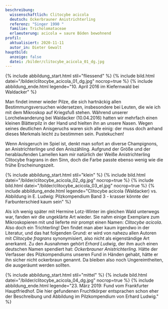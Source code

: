 ```yaml
---
beschreibung:
  wissenschaftlich: Clitocybe acicola
  deutsch: Ockerbrauner Anistrichterling
  referenz: "Singer 1990 "
  familie: Tricholomataceae
  erlaeuterung: acicola = saure Böden bewohnend
profil:
  aktualisiert: 2020-11-11
  autor_in: Dieter Gewalt
hauptbild:
  anzeige: false
  datei: /bilder/clitocybe_acicola_01_dg.jpg
---
```

{% include abbildung_start.html stil="fliessend" %}
{% include bild.html datei="/bilder/clitocybe_acicola_01_dg.jpg" nocrop=true %}
{% include abbildung_ende.html legende="10. April 2016 im Kiefernwald bei Waldacker" %}

Man findet immer wieder Pilze, die sich hartnäckig allen Bestimmungsversuchen widersetzen, insbesondere bei Leuten, die wie ich mit dem Mikroskop auf Kriegsfuß stehen. Während unserer Lorchelwanderung bei Waldacker (10.04.2016) hatten wir mehrfach einen kleinen Blätterpilz in der Hand und hielten ihn an unsere Nasen. Wegen seines deutlichen Anisgeruchs waren sich alle einig: der muss doch anhand dieses Merkmals leicht zu bestimmen sein. Pustekuchen!

Wenn Anisgeruch im Spiel ist, denkt man sofort an diverse Champignons, an Anistrichterlinge und den Aniszähling. Aufgrund der Größe und der herablaufenden Lamellen kam mir natürlich der Weiße Anistrichterling Clitocybe fragrans in den Sinn, doch die Farbe passte ebenso wenig wie die frühe Erscheinungszeit.

{% include abbildung_start.html stil="klein" %}
{% include bild.html datei="/bilder/clitocybe_acicola_02_dg.jpg" nocrop=true %}
{% include bild.html datei="/bilder/clitocybe_acicola_03_el.jpg" nocrop=true %}
{% include abbildung_ende.html legende="Clitocybe acicola  (Waldacker) vs. Abbildung in E. Ludwig: Pilzkompendium Band 3 - krasser könnte der Farbunterschied kaum sein" %}

Als ich wenig später mit Hermine Lotz-Winter im gleichen Wald unterwegs war, fanden wir die ungeklärte Art wieder. Sie nahm einige Exemplare zum Mikroskopieren mit und lieferte mir prompt einen Namen: *Clitocybe acicola*. Also doch ein Trichterling! Den findet man aber kaum irgendwo in der Literatur, und das hat folgenden Grund: er wird von nahezu allen Autoren mit *Clitocybe fragrans* synonymisiert, also nicht als eigenständige Art anerkannt. Zu den Ausnahmen gehört *Erhard Ludwig*, der ihm auch einen deutschen Namen spendiert hat: *Ockerbrauner Anistrichterling*. Hätte der Verfasser des Pilzkompendiums  unseren Fund in Händen gehabt, hätte er ihn sicher nicht ockerbraun genannt. Da bleiben also noch Ungereimtheiten, die ausgeräumt werden sollten.

{% include abbildung_start.html stil="mittel" %}
{% include bild.html datei="/bilder/clitocybe_acicola_04_dg.jpg" nocrop=true %}
{% include abbildung_ende.html legende="23. März 2019: Fund vom Frankfurter Hauptfriedhof. Die hier gefundenen Fruchtkörper entsprachen schon eher der Beschreibung und Abbildung im Pilzkompendium von Erhard Ludwig." %}